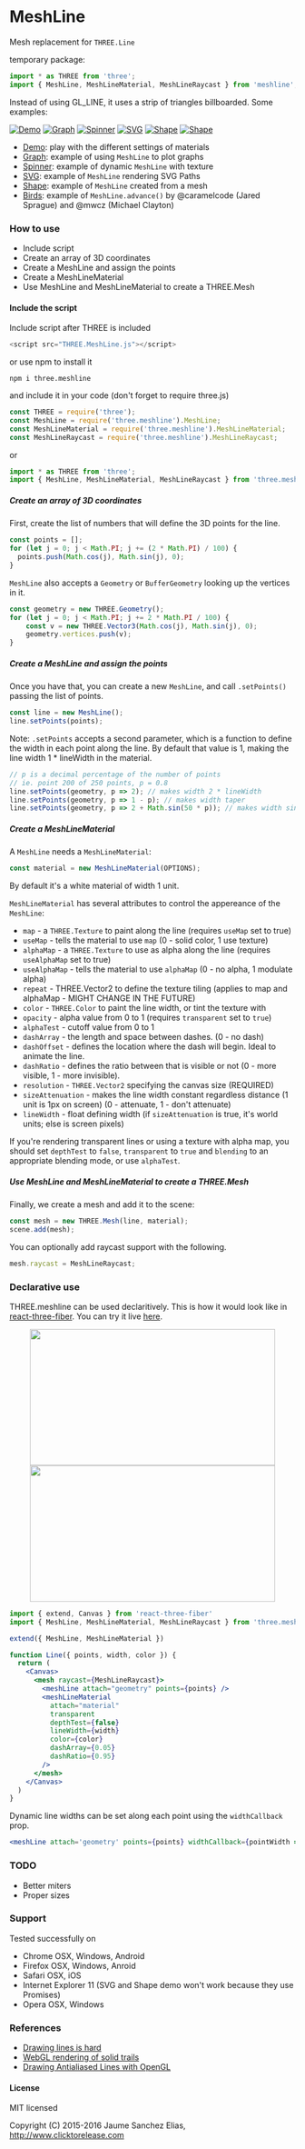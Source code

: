 # MeshLine
Mesh replacement for ```THREE.Line```

temporary package:
```js
import * as THREE from 'three';
import { MeshLine, MeshLineMaterial, MeshLineRaycast } from 'meshline';
```

Instead of using GL_LINE, it uses a strip of triangles billboarded. Some examples:

[![Demo](screenshots/demo.jpg)](http://spite.github.io/THREE.MeshLine/demo/index.html)
[![Graph](screenshots/graph.jpg)](http://spite.github.io/THREE.MeshLine/demo/graph.html)
[![Spinner](screenshots/spinner.jpg)](http://spite.github.io/THREE.MeshLine/demo/spinner.html)
[![SVG](screenshots/svg.jpg)](http://spite.github.io/THREE.MeshLine/demo/svg.html)
[![Shape](screenshots/shape.jpg)](http://spite.github.io/THREE.MeshLine/demo/shape.html)
[![Shape](screenshots/birds.jpg)](http://spite.github.io/THREE.MeshLine/demo/birds.html)

* [Demo](http://spite.github.io/THREE.MeshLine/demo/index.html): play with the different settings of materials
* [Graph](http://spite.github.io/THREE.MeshLine/demo/graph.html): example of using ```MeshLine``` to plot graphs
* [Spinner](http://spite.github.io/THREE.MeshLine/demo/spinner.html): example of dynamic ```MeshLine``` with texture
* [SVG](http://spite.github.io/THREE.MeshLine/demo/svg.html): example of ```MeshLine``` rendering SVG Paths
* [Shape](http://spite.github.io/THREE.MeshLine/demo/shape.html): example of ```MeshLine``` created from a mesh
* [Birds](http://spite.github.io/THREE.MeshLine/demo/birds.html): example of ```MeshLine.advance()``` by @caramelcode (Jared Sprague) and @mwcz (Michael Clayton)

### How to use ####

* Include script
* Create an array of 3D coordinates
* Create a MeshLine and assign the points
* Create a MeshLineMaterial
* Use MeshLine and MeshLineMaterial to create a THREE.Mesh

#### Include the script ####

Include script after THREE is included
```js
<script src="THREE.MeshLine.js"></script>
```
or use npm to install it
```
npm i three.meshline
```
and include it in your code (don't forget to require three.js)
```js
const THREE = require('three');
const MeshLine = require('three.meshline').MeshLine;
const MeshLineMaterial = require('three.meshline').MeshLineMaterial;
const MeshLineRaycast = require('three.meshline').MeshLineRaycast;
```
or
```js
import * as THREE from 'three';
import { MeshLine, MeshLineMaterial, MeshLineRaycast } from 'three.meshline';
```

##### Create an array of 3D coordinates #####

First, create the list of numbers that will define the 3D points for the line.

```js
const points = [];
for (let j = 0; j < Math.PI; j += (2 * Math.PI) / 100) {
  points.push(Math.cos(j), Math.sin(j), 0);
}
```

```MeshLine``` also accepts a ```Geometry``` or ```BufferGeometry``` looking up the vertices in it.

```js
const geometry = new THREE.Geometry();
for (let j = 0; j < Math.PI; j += 2 * Math.PI / 100) {
	const v = new THREE.Vector3(Math.cos(j), Math.sin(j), 0);
	geometry.vertices.push(v);
}
```

##### Create a MeshLine and assign the points #####

Once you have that, you can create a new `MeshLine`, and call `.setPoints()` passing the list of points.

```js
const line = new MeshLine();
line.setPoints(points);
```

Note: `.setPoints` accepts a second parameter, which is a function to define the width in each point along the line. By default that value is 1, making the line width 1 \* lineWidth in the material.

```js
// p is a decimal percentage of the number of points
// ie. point 200 of 250 points, p = 0.8
line.setPoints(geometry, p => 2); // makes width 2 * lineWidth
line.setPoints(geometry, p => 1 - p); // makes width taper
line.setPoints(geometry, p => 2 + Math.sin(50 * p)); // makes width sinusoidal
```

##### Create a MeshLineMaterial #####

A ```MeshLine``` needs a ```MeshLineMaterial```:

```js
const material = new MeshLineMaterial(OPTIONS);
```

By default it's a white material of width 1 unit.

```MeshLineMaterial``` has several attributes to control the appereance of the ```MeshLine```:

* ```map``` - a ```THREE.Texture``` to paint along the line (requires ```useMap``` set to true)
* ```useMap``` - tells the material to use ```map``` (0 - solid color, 1 use texture)
* ```alphaMap``` - a ```THREE.Texture``` to use as alpha along the line (requires ```useAlphaMap``` set to true)
* ```useAlphaMap``` - tells the material to use ```alphaMap``` (0 - no alpha, 1 modulate alpha)
* ```repeat``` - THREE.Vector2 to define the texture tiling (applies to map and alphaMap - MIGHT CHANGE IN THE FUTURE)
* ```color``` - ```THREE.Color``` to paint the line width, or tint the texture with
* ```opacity``` - alpha value from 0 to 1 (requires ```transparent``` set to ```true```)
* ```alphaTest``` - cutoff value from 0 to 1
* ```dashArray``` - the length and space between dashes. (0 - no dash)
* ```dashOffset``` - defines the location where the dash will begin. Ideal to animate the line.
* ```dashRatio``` - defines the ratio between that is visible or not (0 - more visible, 1 - more invisible).
* ```resolution``` - ```THREE.Vector2``` specifying the canvas size (REQUIRED)
* ```sizeAttenuation``` - makes the line width constant regardless distance (1 unit is 1px on screen) (0 - attenuate, 1 - don't attenuate)
* ```lineWidth``` - float defining width (if ```sizeAttenuation``` is true, it's world units; else is screen pixels)

If you're rendering transparent lines or using a texture with alpha map, you should set ```depthTest``` to ```false```, ```transparent``` to ```true``` and ```blending``` to an appropriate blending mode, or use ```alphaTest```.

##### Use MeshLine and MeshLineMaterial to create a THREE.Mesh #####

Finally, we create a mesh and add it to the scene:

```js
const mesh = new THREE.Mesh(line, material);
scene.add(mesh);
```

You can optionally add raycast support with the following.

```js
mesh.raycast = MeshLineRaycast;
```

### Declarative use ###

THREE.meshline can be used declaritively. This is how it would look like in [react-three-fiber](https://github.com/drcmda/react-three-fiber). You can try it live [here](https://codesandbox.io/s/react-three-fiber-three.meshline-example-vl221).

<p align="center">
	<a href="https://codesandbox.io/s/react-three-fiber-threejs-meshline-example-vl221"><img width="432" height="240" src="https://imgur.com/mZikTAH.gif" /></a>
	<a href="https://codesandbox.io/s/threejs-meshline-custom-spring-3-ypkxx"><img width="432" height="240" src="https://imgur.com/g8ts0vJ.gif" /></a>
</p>

```jsx
import { extend, Canvas } from 'react-three-fiber'
import { MeshLine, MeshLineMaterial, MeshLineRaycast } from 'three.meshline'

extend({ MeshLine, MeshLineMaterial })

function Line({ points, width, color }) {
  return (
    <Canvas>
      <mesh raycast={MeshLineRaycast}>
        <meshLine attach="geometry" points={points} />
        <meshLineMaterial
          attach="material"
          transparent
          depthTest={false}
          lineWidth={width}
          color={color}
          dashArray={0.05}
          dashRatio={0.95}
        />
      </mesh>
    </Canvas>
  )
}
```

Dynamic line widths can be set along each point using the `widthCallback` prop.
```jsx
<meshLine attach='geometry' points={points} widthCallback={pointWidth => pointWidth * Math.random()} />
```

### TODO ###

* Better miters
* Proper sizes

### Support ###

Tested successfully on

* Chrome OSX, Windows, Android
* Firefox OSX, Windows, Anroid
* Safari OSX, iOS
* Internet Explorer 11 (SVG and Shape demo won't work because they use Promises)
* Opera OSX, Windows

### References ###

* [Drawing lines is hard](http://mattdesl.svbtle.com/drawing-lines-is-hard)
* [WebGL rendering of solid trails](http://codeflow.org/entries/2012/aug/05/webgl-rendering-of-solid-trails/)
* [Drawing Antialiased Lines with OpenGL](https://www.mapbox.com/blog/drawing-antialiased-lines/)

#### License ####

MIT licensed

Copyright (C) 2015-2016 Jaume Sanchez Elias, http://www.clicktorelease.com
